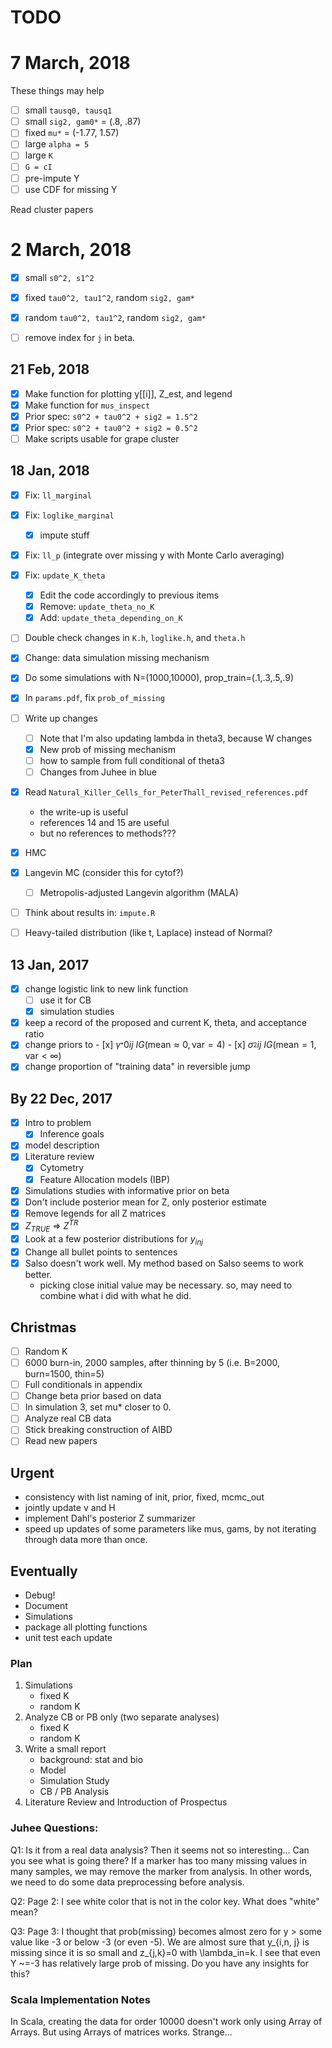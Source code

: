 # TODO

# 7 March, 2018

These things may help

- [ ] small `tausq0, tausq1`
- [ ] small `sig2, gam0*` = (.8, .87)
- [ ] fixed `mu*` = (-1.77, 1.57)
- [ ] large `alpha = 5`
- [ ] large `K`
- [ ] `G = cI`
- [ ] pre-impute Y
- [ ] use CDF for missing Y

Read cluster papers


# 2 March, 2018
- [x] small `s0^2, s1^2`
- [x] fixed `tau0^2, tau1^2`, random `sig2, gam*`
- [x] random `tau0^2, tau1^2`, random `sig2, gam*`
- [ ] remove index for `j` in beta.


## 21 Feb, 2018
- [x] Make function for plotting y[[i]], Z_est, and legend
- [x] Make function for `mus_inspect`
- [x] Prior spec: `s0^2 + tau0^2 + sig2 = 1.5^2`
- [x] Prior spec: `s0^2 + tau0^2 + sig2 = 0.5^2`
- [ ] Make scripts usable for grape cluster

## 18 Jan, 2018

- [x] Fix: `ll_marginal`
- [x] Fix: `loglike_marginal`
    - [x] impute stuff
- [x] Fix: `ll_p` (integrate over missing y with Monte Carlo averaging)
- [x] Fix: `update_K_theta`
    - [x] Edit the code accordingly to previous items
    - [x] Remove: `update_theta_no_K`
    - [x] Add: `update_theta_depending_on_K`
- [ ] Double check changes in `K.h`, `loglike.h`, and `theta.h`
- [x] Change: data simulation missing mechanism
- [x] Do some simulations with N=(1000,10000), prop_train=(.1,.3,.5,.9)
- [x] In `params.pdf`, fix `prob_of_missing` 
- [ ] Write up changes
    - [ ] Note that I'm also updating lambda in theta3, because W changes
    - [x] New prob of missing mechanism
    - [ ] how to sample from full conditional of theta3
    - [ ] Changes from Juhee in blue
- [x] Read `Natural_Killer_Cells_for_PeterThall_revised_references.pdf`
    - the write-up is useful
    - references 14 and 15 are useful
    - but no references to methods???
- [x] HMC
- [x] Langevin MC (consider this for cytof?)
    - [ ] Metropolis-adjusted Langevin algorithm (MALA)
- [ ] Think about results in: `impute.R`
- [ ] Heavy-tailed distribution (like t, Laplace) instead of Normal?


## 13 Jan, 2017

- [x] change logistic link to new link function
    - [ ] use it for CB
    - [x] simulation studies
- [x] keep a record of the proposed and current K, theta, and acceptance ratio
- [x] change priors to
      - [x] $\gamma_^*{0ij} ~ IG(\text{mean}\approx 0, \text{var}=4)$
      - [x] $\sigma_^2{ij}  ~ IG(\text{mean}=1, \text{var}<\infty)$
- [x] change proportion of "training data" in reversible jump

## By 22 Dec, 2017

- [x] Intro to problem
    - [x] Inference goals
- [x] model description
- [x] Literature review
    - [x] Cytometry
    - [x] Feature Allocation models (IBP)
- [x] Simulations studies with informative prior on beta
- [x] Don't include posterior mean for Z, only posterior estimate
- [x] Remove legends for all Z matrices
- [x] $Z_{TRUE}$ => $Z^{TR}$
- [x] Look at a few posterior distributions for $y_{inj}$
- [x] Change all bullet points to sentences
- [x] Salso doesn't work well. My method based on Salso seems to work better.
    - picking close initial value may be necessary. so, may need to combine what i did with what he did.

## Christmas
- [ ] Random K
- [ ] 6000 burn-in, 2000 samples, after thinning by 5 (i.e. B=2000, burn=1500, thin=5)
- [ ] Full conditionals in appendix
- [ ] Change beta prior based on data
- [ ] In simulation 3, set mu* closer to 0.
- [ ] Analyze real CB data
- [ ] Stick breaking construction of AIBD
- [ ] Read new papers

## Urgent

- consistency with list naming of init, prior, fixed, mcmc_out
- jointly update v and H
- implement Dahl's posterior Z summarizer
- speed up updates of some parameters like mus, gams, by not iterating through data more than once.

## Eventually

- Debug!
- Document
- Simulations
- package all plotting functions
- unit test each update


### Plan

1. Simulations
    - fixed K
    - random K
2. Analyze CB or PB only (two separate analyses)
    - fixed K
    - random K
3. Write a small report
    - background: stat and bio
    - Model
    - Simulation Study
    - CB / PB Analysis
4. Literature Review and Introduction of Prospectus

### Juhee Questions:

Q1:  Is it from a real data analysis?  Then it seems not so interesting... Can you see what is going there?  If a marker has too many missing values in many samples, we may remove the marker from analysis.  In other words, we need to do some data preprocessing before analysis.

Q2: Page 2: I see white color that is not in the color key.  What does "white" mean?

Q3: Page 3:  I thought that prob(missing) becomes almost zero for y > some value like -3 or below -3 (or even -5).  We are almost sure that y_{i,n, j} is missing since it is so small and z_{j,k}=0 with \lambda_in=k.   I see that even Y ~=-3 has relatively large prob of missing.  Do you have any insights for this?  

### Scala Implementation Notes

In Scala, creating the data for order 10000 doesn't work only using Array of
Arrays.  But using Arrays of matrices works. Strange...
